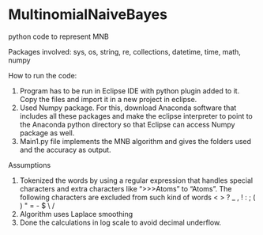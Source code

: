 # MultinomialNaiveBayes
python code to represent MNB

Packages involved: sys, os, string, re, collections, datetime, time, math, numpy

How to run the code:
1. Program has to be run in Eclipse IDE with python plugin added to it. Copy the files and import it in a new project in eclipse.
2. Used Numpy package. For this, download Anaconda software that includes all these packages and make the eclipse interpreter to point to the Anaconda python directory so that Eclipse can access Numpy package as well.
3. Main1.py file implements the MNB algorithm and gives the folders used and the accuracy as output.

Assumptions
1. Tokenized the words by using a regular expression that handles special characters and extra characters like “>>>Atoms” to “Atoms”. The following characters are excluded from such kind of words < > ? _ , ! : ; ( ) " = - $ \ /
2. Algorithm uses Laplace smoothing
3. Done the calculations in log scale to avoid decimal underflow.
